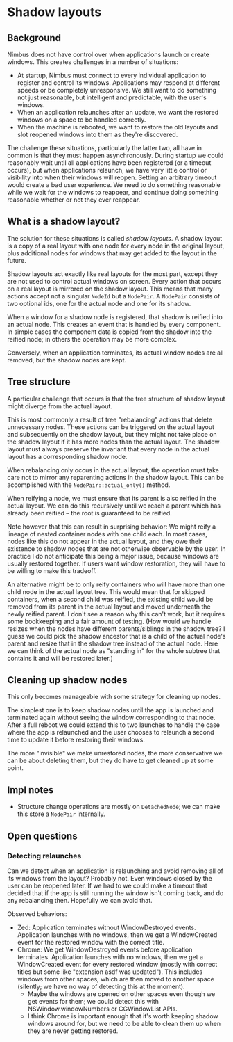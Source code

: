 # Shadow layouts

## Background

Nimbus does not have control over when applications launch or create windows. This creates challenges in a number of situations:

* At startup, Nimbus must connect to every individual application to register and control its windows. Applications may respond at different speeds or be completely unresponsive. We still want to do something not just reasonable, but intelligent and predictable, with the user's windows.
* When an application relaunches after an update, we want the restored windows on a space to be handled correctly.
* When the machine is rebooted, we want to restore the old layouts and slot reopened windows into them as they're discovered.

The challenge these situations, particularly the latter two, all have in common is that they must happen asynchronously. During startup we could reasonably wait until all applications have been registered (or a timeout occurs), but when applications relaunch, we have very little control or visibility into when their windows will reopen. Setting an arbitrary timeout would create a bad user experience. We need to do something reasonable while we wait for the windows to reappear, and continue doing something reasonable whether or not they ever reappear.

## What is a shadow layout?

The solution for these situations is called *shadow layouts*. A shadow layout is a copy of a real layout with one node for every node in the original layout, plus additional nodes for windows that may get added to the layout in the future.

Shadow layouts act exactly like real layouts for the most part, except they are not used to control actual windows on screen. Every action that occurs on a real layout is mirrored on the shadow layout. This means that many actions accept not a singular `NodeId` but a `NodePair`. A `NodePair` consists of two optional ids, one for the actual node and one for its shadow.

When a window for a shadow node is registered, that shadow is reified into an actual node. This creates an event that is handled by every component. In simple cases the component data is copied from the shadow into the reified node; in others the operation may be more complex.

Conversely, when an application terminates, its actual window nodes are all removed, but the shadow nodes are kept.

## Tree structure

A particular challenge that occurs is that the tree structure of shadow layout might diverge from the actual layout.

This is most commonly a result of tree "rebalancing" actions that delete unnecessary nodes. These actions can be triggered on the actual layout and subsequently on the shadow layout, but they might not take place on the shadow layout if it has more nodes than the actual layout. The shadow layout must always preserve the invariant that every node in the actual layout has a corresponding shadow node.

When rebalancing only occus in the actual layout, the operation must take care not to mirror any reparenting actions in the shadow layout. This can be accomplished with the `NodePair::actual_only()` method.

When reifying a node, we must ensure that its parent is also reified in the actual layout. We can do this recursively until we reach a parent which has already been reified – the root is guaranteed to be reified.

Note however that this can result in surprising behavior: We might reify a lineage of nested container nodes with one child each. In most cases, nodes like this do not appear in the actual layout, and they owe their existence to shadow nodes that are not otherwise observable by the user. In practice I do not anticipate this being a major issue, because windows are usually restored together. If users want window restoration, they will have to be willing to make this tradeoff.

An alternative might be to only reify containers who will have more than one child node in the actual layout tree. This would mean that for skipped containers, when a second child was reified, the existing child would be removed from its parent in the actual layout and moved underneath the newly reified parent. I don't see a reason why this can't work, but it requires some bookkeeping and a fair amount of testing. (How would we handle resizes when the nodes have different parents/siblings in the shadow tree? I guess we could pick the shadow ancestor that is a child of the actual node's parent and resize that in the shadow tree instead of the actual node. Here we can think of the actual node as "standing in" for the whole subtree that contains it and will be restored later.)

## Cleaning up shadow nodes

This only becomes manageable with some strategy for cleaning up nodes.

The simplest one is to keep shadow nodes until the app is launched and terminated again without seeing the window corresponding to that node. After a full reboot we could extend this to two launches to handle the case where the app is relaunched and the user chooses to relaunch a second time to update it before restoring their windows.

The more "invisible" we make unrestored nodes, the more conservative we can be about deleting them, but they do have to get cleaned up at some point.

## Impl notes

* Structure change operations are mostly on `DetachedNode`; we can make this store a `NodePair` internally.

## Open questions

### Detecting relaunches

Can we detect when an application is relaunching and avoid removing all of its windows from the layout? Probably not. Even windows closed by the user can be reopened later. If we had to we could make a timeout that decided that if the app is still running the window isn't coming back, and do any rebalancing then. Hopefully we can avoid that.

Observed behaviors:

* Zed: Application terminates without WindowDestroyed events. Application launches with no windows, then we get a WindowCreated event for the restored window with the correct title.
* Chrome: We get WindowDestroyed events before application terminates. Application launches with no windows, then we get a WindowCreated event for every restored window (mostly with correct titles but some like "extension asdf was updated"). This includes windows from other spaces, which are then moved to another space (silently; we have no way of detecting this at the moment).
  * Maybe the windows are opened on other spaces even though we get events for them; we could detect this with NSWindow.windowNumbers or CGWindowList APIs.
  * I think Chrome is important enough that it's worth keeping shadow windows around for, but we need to be able to clean them up when they are never getting restored.
